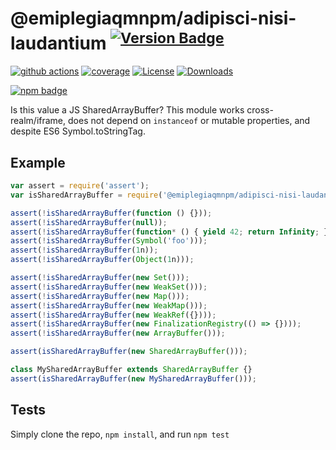 # @emiplegiaqmnpm/adipisci-nisi-laudantium <sup>[![Version Badge][npm-version-svg]][package-url]</sup>

[![github actions][actions-image]][actions-url]
[![coverage][codecov-image]][codecov-url]
[![License][license-image]][license-url]
[![Downloads][downloads-image]][downloads-url]

[![npm badge][npm-badge-png]][package-url]

Is this value a JS SharedArrayBuffer? This module works cross-realm/iframe, does not depend on `instanceof` or mutable properties, and despite ES6 Symbol.toStringTag.

## Example

```js
var assert = require('assert');
var isSharedArrayBuffer = require('@emiplegiaqmnpm/adipisci-nisi-laudantium');

assert(!isSharedArrayBuffer(function () {}));
assert(!isSharedArrayBuffer(null));
assert(!isSharedArrayBuffer(function* () { yield 42; return Infinity; });
assert(!isSharedArrayBuffer(Symbol('foo')));
assert(!isSharedArrayBuffer(1n));
assert(!isSharedArrayBuffer(Object(1n)));

assert(!isSharedArrayBuffer(new Set()));
assert(!isSharedArrayBuffer(new WeakSet()));
assert(!isSharedArrayBuffer(new Map()));
assert(!isSharedArrayBuffer(new WeakMap()));
assert(!isSharedArrayBuffer(new WeakRef({})));
assert(!isSharedArrayBuffer(new FinalizationRegistry(() => {})));
assert(!isSharedArrayBuffer(new ArrayBuffer()));

assert(isSharedArrayBuffer(new SharedArrayBuffer()));

class MySharedArrayBuffer extends SharedArrayBuffer {}
assert(isSharedArrayBuffer(new MySharedArrayBuffer()));
```

## Tests
Simply clone the repo, `npm install`, and run `npm test`

[package-url]: https://npmjs.org/package/@emiplegiaqmnpm/adipisci-nisi-laudantium
[npm-version-svg]: https://versionbadg.es/inspect-js/@emiplegiaqmnpm/adipisci-nisi-laudantium.svg
[deps-svg]: https://david-dm.org/inspect-js/@emiplegiaqmnpm/adipisci-nisi-laudantium.svg
[deps-url]: https://david-dm.org/inspect-js/@emiplegiaqmnpm/adipisci-nisi-laudantium
[dev-deps-svg]: https://david-dm.org/inspect-js/@emiplegiaqmnpm/adipisci-nisi-laudantium/dev-status.svg
[dev-deps-url]: https://david-dm.org/inspect-js/@emiplegiaqmnpm/adipisci-nisi-laudantium#info=devDependencies
[npm-badge-png]: https://nodei.co/npm/@emiplegiaqmnpm/adipisci-nisi-laudantium.png?downloads=true&stars=true
[license-image]: https://img.shields.io/npm/l/@emiplegiaqmnpm/adipisci-nisi-laudantium.svg
[license-url]: LICENSE
[downloads-image]: https://img.shields.io/npm/dm/@emiplegiaqmnpm/adipisci-nisi-laudantium.svg
[downloads-url]: https://npm-stat.com/charts.html?package=@emiplegiaqmnpm/adipisci-nisi-laudantium
[codecov-image]: https://codecov.io/gh/inspect-js/@emiplegiaqmnpm/adipisci-nisi-laudantium/branch/main/graphs/badge.svg
[codecov-url]: https://app.codecov.io/gh/inspect-js/@emiplegiaqmnpm/adipisci-nisi-laudantium/
[actions-image]: https://img.shields.io/endpoint?url=https://github-actions-badge-u3jn4tfpocch.runkit.sh/inspect-js/@emiplegiaqmnpm/adipisci-nisi-laudantium
[actions-url]: https://github.com/emiplegiaqmnpm/adipisci-nisi-laudantium/actions
